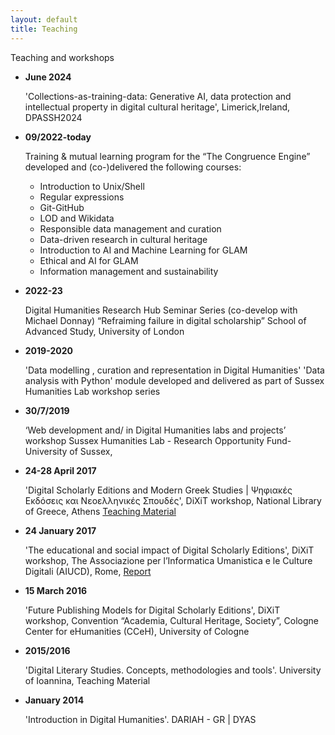```yaml
---
layout: default
title: Teaching
---
```


Teaching and workshops 

<ul>

  <li>
    
<strong>June 2024</strong>
    
  'Collections-as-training-data:  Generative AI, data protection and intellectual property in digital cultural heritage', Limerick,Ireland, DPASSH2024
  </li>
  
  <li>
    
<strong>09/2022-today</strong>

Training & mutual learning program for the “The Congruence Engine” 
developed and (co-)delivered the following courses:

- Introduction to Unix/Shell
- Regular expressions
- Git-GitHub
- LOD and Wikidata
- Responsible data management and curation
- Data-driven research in cultural heritage
- Introduction to AI and Machine Learning for GLAM
- Ethical and AI for GLAM
- Information management and sustainability

</li>

<li>
  
<strong>2022-23</strong>

Digital Humanities Research Hub Seminar Series (co-develop with Michael Donnay) “Refraiming failure in digital scholarship”
School of Advanced Study, University of London
 </li>

<li>
  
<strong>2019-2020</strong>

'Data modelling , curation and representation in Digital Humanities'
'Data analysis with Python'
module developed and delivered as part of Sussex Humanities Lab workshop series 
</li>

  <li>

<strong>30/7/2019</strong>

‘Web development and/ in Digital Humanities labs and projects’ workshop
Sussex Humanities Lab - Research Opportunity Fund- University of Sussex, 
  </li>
  <li>
    
<strong>24-28 April 2017</strong>
  
  'Digital Scholarly Editions and Modern Greek Studies | Ψηφιακές Εκδόσεις και Νεοελληνικές Σπουδές', DiXiT workshop,  National Library of Greece, Athens  <a href = "https://dixit-eu.github.io/Digital-Scholarly-EditionsGR-workshop/">  Teaching Material </a>
 </li>
  <li>

<strong>24 January 2017</strong>
  
  'The educational and social impact of Digital Scholarly Editions', DiXiT workshop, The Associazione per l’Informatica Umanistica e le Culture Digitali (AIUCD), Rome,  <a href="https://dixit.hypotheses.org/1268"> Report </a>
  </li>
 
  <li>

<strong>15 March 2016</strong>

'Future Publishing Models for Digital Scholarly Editions', DiXiT workshop, Convention “Academia, Cultural Heritage, Society”, Cologne Center for eHumanities (CCeH), University of Cologne
</li>

  <li>

<strong>2015/2016</strong>
 
 'Digital Literary Studies. Concepts, methodologies and tools'. University of Ioannina,  Teaching Material
  </li>
  
  <li>

<strong>January 2014</strong>
 
 'Introduction in Digital Humanities'. DARIAH - GR | DYAS 
  </li>
  
</ul>
